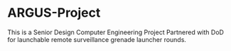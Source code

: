 # ARGUS-Project
This is a Senior Design Computer Engineering Project Partnered with DoD for launchable remote surveillance grenade launcher rounds.
